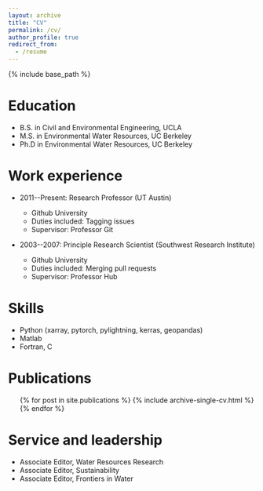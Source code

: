 ```yaml
---
layout: archive
title: "CV"
permalink: /cv/
author_profile: true
redirect_from:
  - /resume
---
```


{% include base_path %}

Education
======
* B.S. in Civil and Environmental Engineering, UCLA
* M.S. in Environmental Water Resources, UC Berkeley
* Ph.D in Environmental Water Resources, UC Berkeley

Work experience
======
* 2011--Present: Research Professor (UT Austin)
  * Github University
  * Duties included: Tagging issues
  * Supervisor: Professor Git

* 2003--2007: Principle Research Scientist (Southwest Research Institute)
  * Github University
  * Duties included: Merging pull requests
  * Supervisor: Professor Hub
  
Skills
======
* Python (xarray, pytorch, pylightning, kerras, geopandas)
* Matlab
* Fortran, C

Publications
======
  <ul>{% for post in site.publications %}
    {% include archive-single-cv.html %}
  {% endfor %}</ul>
  
  
Service and leadership
======
* Associate Editor, Water Resources Research
* Associate Editor, Sustainability
* Associate Editor, Frontiers in Water
